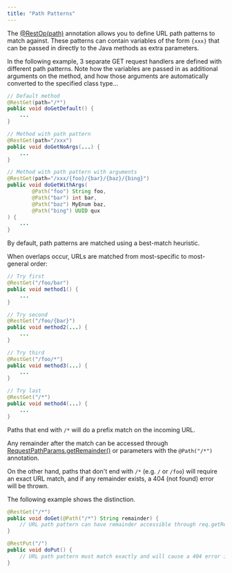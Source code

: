 ```yaml
---
title: "Path Patterns"
---
```


The [@RestOp(path)](API_DOCS/org/apache/juneau/rest/annotation/RestOp.html#path()) annotation allows you to define
URL path patterns to match against.
These patterns can contain variables of the form `{xxx}` that can be passed in directly to the Java methods as extra
parameters.

In the following example, 3 separate GET request handlers are defined with different path patterns.
Note how the variables are passed in as additional arguments on the method, and how those arguments are automatically
converted to the specified class type...

```java
// Default method
@RestGet(path="/*")
public void doGetDefault() {
    ...
}

// Method with path pattern
@RestGet(path="/xxx")
public void doGetNoArgs(...) {
    ...
}

// Method with path pattern with arguments
@RestGet(path="/xxx/{foo}/{bar}/{baz}/{bing}")
public void doGetWithArgs(
        @Path("foo") String foo,
        @Path("bar") int bar,
        @Path("baz") MyEnum baz,
        @Path("bing") UUID qux
) {
    ...
}
```

By default, path patterns are matched using a best-match heuristic.

When overlaps occur, URLs are matched from most-specific to most-general order:

```java
// Try first
@RestGet("/foo/bar")
public void method1() {
    ...
}

// Try second
@RestGet("/foo/{bar}")
public void method2(...) {
    ...
}

// Try third
@RestGet("/foo/*")
public void method3(...) {
    ...
}

// Try last
@RestGet("/*")
public void method4(...) {
    ...
}
```

Paths that end with `/*` will do a prefix match on the incoming URL.

Any remainder after the match can be accessed through [RequestPathParams.getRemainder()](API_DOCS/org/apache/juneau/rest/httppart/RequestPathParams.html#getRemainder()) or parameters with the `@Path("/*")` annotation.

On the other hand, paths that don't end with `/*` (e.g. `/` or `/foo`) will require an exact URL match, and if any
remainder exists, a 404 (not found) error will be thrown.

The following example shows the distinction.

```java
@RestGet("/*")
public void doGet(@Path("/*") String remainder) {
    // URL path pattern can have remainder accessible through req.getRemainder().
}

@RestPut("/")
public void doPut() {
    // URL path pattern must match exactly and will cause a 404 error if a remainder exists.
}
```
